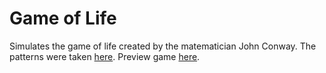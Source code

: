 
# Game of Life

Simulates the game of life created by the matematician John Conway. 
The patterns were taken [here](https://web.archive.org/web/20160325045805/http://argentum.freeserve.co.uk/lex.htm).
Preview game [here](https://viniciusrplima.github.io/game-of-life/).
